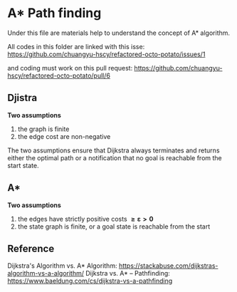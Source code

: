 # A* Path finding 

Under this file are materials help to understand the concept of A* algorithm. 

All codes in this folder are linked with this isse: https://github.com/chuangyu-hscy/refactored-octo-potato/issues/1

and coding must work on this pull request: https://github.com/chuangyu-hscy/refactored-octo-potato/pull/6


## Djistra

**Two assumptions**
1. the graph is finite
2. the edge cost are non-negative

The two assumptions ensure that Dijkstra always terminates and returns either the optimal path or a notification that no goal is reachable from the start state.

## A*

**Two assumptions**
1. the edges have strictly positive costs $\boldsymbol{\geq \varepsilon > 0}$
2. the state graph is finite, or a goal state is reachable from the start

## Reference

Dijkstra's Algorithm vs. A* Algorithm: https://stackabuse.com/dijkstras-algorithm-vs-a-algorithm/
Dijkstra vs. A* – Pathfinding: https://www.baeldung.com/cs/dijkstra-vs-a-pathfinding
